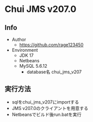 # Chui JMS v207.0
## Info
+ Author
	+ https://github.com/rage123450
+ Environment
	+ JDK 17
	+ Netbeans
	+ MySQL 5.6.12
		+ database名 chui_jms_v207

## 実行方法
+ sqlをchui_jms_v207にimportする
+ JMS v207.0のクライアントを用意する
+ Netbeansでビルド後run.batを実行